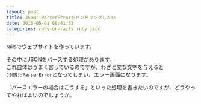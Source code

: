 ```yaml
---
layout: post
title: JSON::ParserErrorをハンドリングしたい
date: 2015-05-01 08:41:52
categories: ruby-on-rails ruby json
---
```

<p>railsでウェブサイトを作っています。</p>

<p>その中にJSONをパースする処理があります。<br>
これ自体はうまく言っているのですが、わざと変な文字を与えると<code>JSON::ParserError</code>となってしまい、エラー画面になります。</p>

<p>「パースエラーの場合はこうする」といった処理を書きたいのですが、どうやってやればよいのでしょうか。</p>
